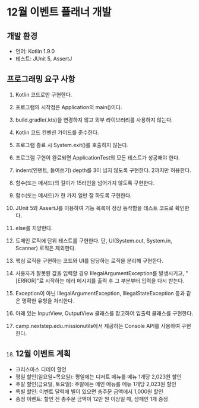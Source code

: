 # 12월 이벤트 플래너 개발

## 개발 환경
- 언어: Kotlin 1.9.0
- 테스트: JUnit 5, AssertJ

## 프로그래밍 요구 사항
1. Kotlin 코드로만 구현한다.
2. 프로그램의 시작점은 Application의 main()이다.
3. build.gradle(.kts)을 변경하지 않고 외부 라이브러리를 사용하지 않는다.
4. Kotlin 코드 컨벤션 가이드를 준수한다.
5. 프로그램 종료 시 System.exit()를 호출하지 않는다.
6. 프로그램 구현이 완료되면 ApplicationTest의 모든 테스트가 성공해야 한다.
7. indent(인덴트, 들여쓰기) depth를 3이 넘지 않도록 구현한다. 2까지만 허용한다.
8. 함수(또는 메서드)의 길이가 15라인을 넘어가지 않도록 구현한다.
9. 함수(또는 메서드)가 한 가지 일만 잘 하도록 구현한다.
10. JUnit 5와 AssertJ를 이용하여 기능 목록이 정상 동작함을 테스트 코드로 확인한다.
11. else를 지양한다.
12. 도메인 로직에 단위 테스트를 구현한다. 단, UI(System.out, System.in, Scanner) 로직은 제외한다.
13. 핵심 로직을 구현하는 코드와 UI를 담당하는 로직을 분리해 구현한다.
14. 사용자가 잘못된 값을 입력할 경우 IllegalArgumentException를 발생시키고, "[ERROR]"로 시작하는 에러 메시지를 출력 후 그 부분부터 입력을 다시 받는다.
15. Exception이 아닌 IllegalArgumentException, IllegalStateException 등과 같은 명확한 유형을 처리한다.
16. 아래 있는 InputView, OutputView 클래스를 참고하여 입출력 클래스를 구현한다.
17. camp.nextstep.edu.missionutils에서 제공하는 Console API를 사용하여 구현한다.

18. ## 12월 이벤트 계획
- 크리스마스 디데이 할인
- 평일 할인(일요일~목요일): 평일에는 디저트 메뉴를 메뉴 1개당 2,023원 할인
- 주말 할인(금요일, 토요일): 주말에는 메인 메뉴를 메뉴 1개당 2,023원 할인
- 특별 할인: 이벤트 달력에 별이 있으면 총주문 금액에서 1,000원 할인
- 증정 이벤트: 할인 전 총주문 금액이 12만 원 이상일 때, 샴페인 1개 증정
